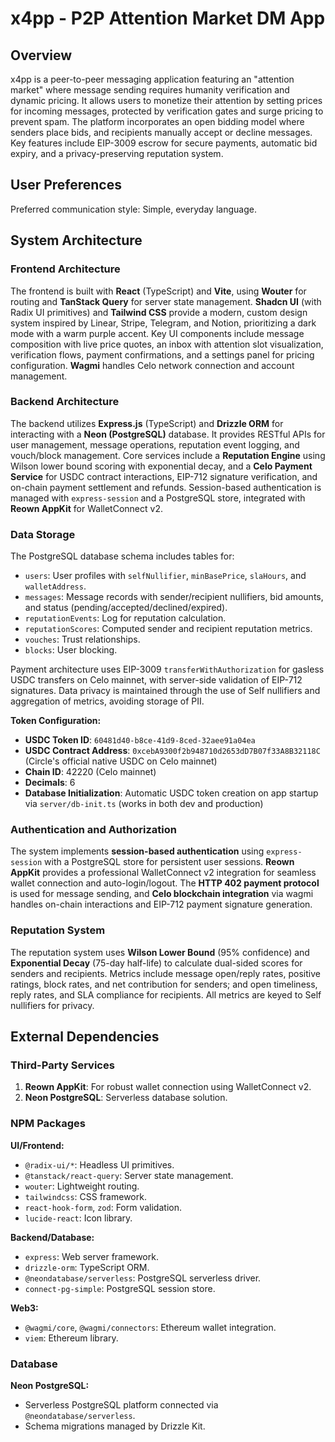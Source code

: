# x4pp - P2P Attention Market DM App

## Overview

x4pp is a peer-to-peer messaging application featuring an "attention market" where message sending requires humanity verification and dynamic pricing. It allows users to monetize their attention by setting prices for incoming messages, protected by verification gates and surge pricing to prevent spam. The platform incorporates an open bidding model where senders place bids, and recipients manually accept or decline messages. Key features include EIP-3009 escrow for secure payments, automatic bid expiry, and a privacy-preserving reputation system.

## User Preferences

Preferred communication style: Simple, everyday language.

## System Architecture

### Frontend Architecture

The frontend is built with **React** (TypeScript) and **Vite**, using **Wouter** for routing and **TanStack Query** for server state management. **Shadcn UI** (with Radix UI primitives) and **Tailwind CSS** provide a modern, custom design system inspired by Linear, Stripe, Telegram, and Notion, prioritizing a dark mode with a warm purple accent. Key UI components include message composition with live price quotes, an inbox with attention slot visualization, verification flows, payment confirmations, and a settings panel for pricing configuration. **Wagmi** handles Celo network connection and account management.

### Backend Architecture

The backend utilizes **Express.js** (TypeScript) and **Drizzle ORM** for interacting with a **Neon (PostgreSQL)** database. It provides RESTful APIs for user management, message operations, reputation event logging, and vouch/block management. Core services include a **Reputation Engine** using Wilson lower bound scoring with exponential decay, and a **Celo Payment Service** for USDC contract interactions, EIP-712 signature verification, and on-chain payment settlement and refunds. Session-based authentication is managed with `express-session` and a PostgreSQL store, integrated with **Reown AppKit** for WalletConnect v2.

### Data Storage

The PostgreSQL database schema includes tables for:
- `users`: User profiles with `selfNullifier`, `minBasePrice`, `slaHours`, and `walletAddress`.
- `messages`: Message records with sender/recipient nullifiers, bid amounts, and status (pending/accepted/declined/expired).
- `reputationEvents`: Log for reputation calculation.
- `reputationScores`: Computed sender and recipient reputation metrics.
- `vouches`: Trust relationships.
- `blocks`: User blocking.

Payment architecture uses EIP-3009 `transferWithAuthorization` for gasless USDC transfers on Celo mainnet, with server-side validation of EIP-712 signatures. Data privacy is maintained through the use of Self nullifiers and aggregation of metrics, avoiding storage of PII.

**Token Configuration:**
- **USDC Token ID**: `60481d40-b8ce-41d9-8ced-32aee91a04ea`
- **USDC Contract Address**: `0xcebA9300f2b948710d2653dD7B07f33A8B32118C` (Circle's official native USDC on Celo mainnet)
- **Chain ID**: 42220 (Celo mainnet)
- **Decimals**: 6
- **Database Initialization**: Automatic USDC token creation on app startup via `server/db-init.ts` (works in both dev and production)

### Authentication and Authorization

The system implements **session-based authentication** using `express-session` with a PostgreSQL store for persistent user sessions. **Reown AppKit** provides a professional WalletConnect v2 integration for seamless wallet connection and auto-login/logout. The **HTTP 402 payment protocol** is used for message sending, and **Celo blockchain integration** via wagmi handles on-chain interactions and EIP-712 payment signature generation.

### Reputation System

The reputation system uses **Wilson Lower Bound** (95% confidence) and **Exponential Decay** (75-day half-life) to calculate dual-sided scores for senders and recipients. Metrics include message open/reply rates, positive ratings, block rates, and net contribution for senders; and open timeliness, reply rates, and SLA compliance for recipients. All metrics are keyed to Self nullifiers for privacy.

## External Dependencies

### Third-Party Services

1.  **Reown AppKit**: For robust wallet connection using WalletConnect v2.
2.  **Neon PostgreSQL**: Serverless database solution.

### NPM Packages

**UI/Frontend:**
-   `@radix-ui/*`: Headless UI primitives.
-   `@tanstack/react-query`: Server state management.
-   `wouter`: Lightweight routing.
-   `tailwindcss`: CSS framework.
-   `react-hook-form`, `zod`: Form validation.
-   `lucide-react`: Icon library.

**Backend/Database:**
-   `express`: Web server framework.
-   `drizzle-orm`: TypeScript ORM.
-   `@neondatabase/serverless`: PostgreSQL serverless driver.
-   `connect-pg-simple`: PostgreSQL session store.

**Web3:**
-   `@wagmi/core`, `@wagmi/connectors`: Ethereum wallet integration.
-   `viem`: Ethereum library.

### Database

**Neon PostgreSQL:**
-   Serverless PostgreSQL platform connected via `@neondatabase/serverless`.
-   Schema migrations managed by Drizzle Kit.